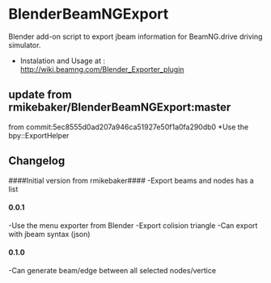 BlenderBeamNGExport
===================

Blender add-on script to export jbeam information for BeamNG.drive driving simulator.
* Instalation and Usage at :  http://wiki.beamng.com/Blender_Exporter_plugin

update from rmikebaker/BlenderBeamNGExport:master 
-------------------
from commit:5ec8555d0ad207a946ca51927e50f1a0fa290db0
*Use the bpy::ExportHelper


Changelog
-------------------
####Initial version from rmikebaker####
-Export beams and nodes has a list

#### 0.0.1 ####
-Use the menu exporter from Blender
-Export colision triangle
-Can export with jbeam syntax (json)

#### 0.1.0 ####
-Can generate beam/edge between all selected nodes/vertice

